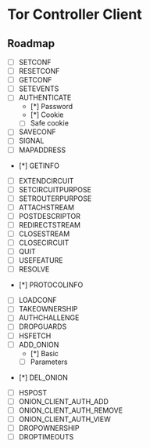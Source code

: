 # Tor Controller Client

## Roadmap
- [ ] SETCONF
- [ ] RESETCONF
- [ ] GETCONF
- [ ] SETEVENTS
- [ ] AUTHENTICATE
  - [*] Password
  - [*] Cookie
  - [ ] Safe cookie
- [ ] SAVECONF
- [ ] SIGNAL
- [ ] MAPADDRESS
- [*] GETINFO
- [ ] EXTENDCIRCUIT
- [ ] SETCIRCUITPURPOSE
- [ ] SETROUTERPURPOSE
- [ ] ATTACHSTREAM
- [ ] POSTDESCRIPTOR
- [ ] REDIRECTSTREAM
- [ ] CLOSESTREAM
- [ ] CLOSECIRCUIT
- [ ] QUIT
- [ ] USEFEATURE
- [ ] RESOLVE
- [*] PROTOCOLINFO
- [ ] LOADCONF
- [ ] TAKEOWNERSHIP
- [ ] AUTHCHALLENGE
- [ ] DROPGUARDS
- [ ] HSFETCH
- [ ] ADD_ONION
  - [*] Basic
  - [ ] Parameters
- [*] DEL_ONION
- [ ] HSPOST
- [ ] ONION_CLIENT_AUTH_ADD
- [ ] ONION_CLIENT_AUTH_REMOVE
- [ ] ONION_CLIENT_AUTH_VIEW
- [ ] DROPOWNERSHIP
- [ ] DROPTIMEOUTS
